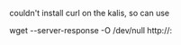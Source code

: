 couldn't install curl on the kalis, so can use

wget --server-response -O /dev/null http://<server-ip>:<port>
